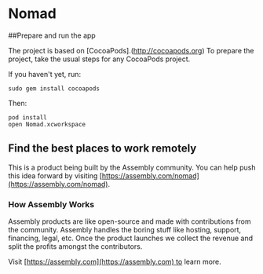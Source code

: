# Nomad

##Prepare and run the app

The project is based on [CocoaPods].(http://cocoapods.org) To prepare the project, take the usual steps for any CocoaPods project.

If you haven't yet, run:
```shell
sudo gem install cocoapods
````

Then:
```shell
pod install
open Nomad.xcworkspace
```

## Find the best places to work remotely

This is a product being built by the Assembly community. You can help push this idea forward by visiting [https://assembly.com/nomad](https://assembly.com/nomad).

### How Assembly Works

Assembly products are like open-source and made with contributions from the community. Assembly handles the boring stuff like hosting, support, financing, legal, etc. Once the product launches we collect the revenue and split the profits amongst the contributors.

Visit [https://assembly.com](https://assembly.com) to learn more.
